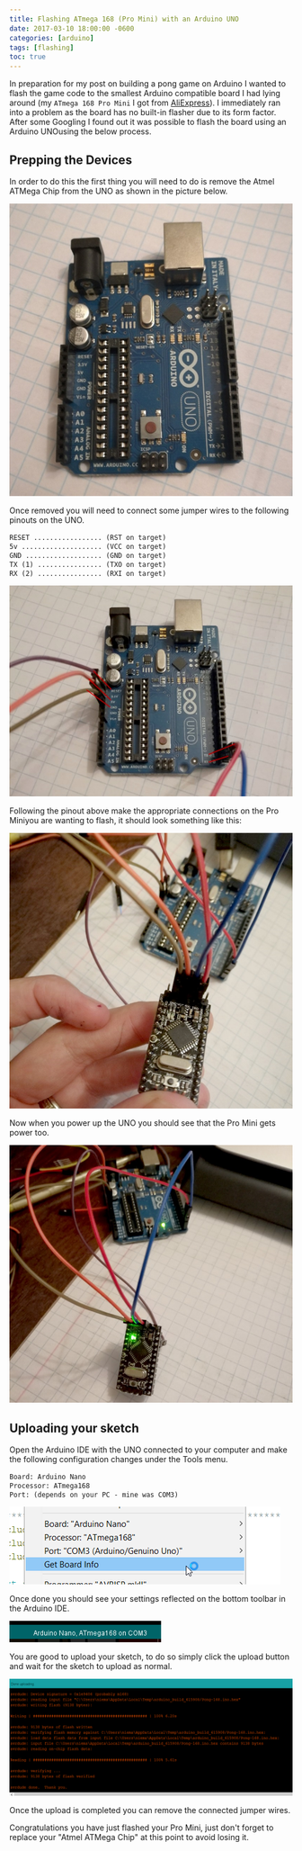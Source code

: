 ```yaml
---
title: Flashing ATmega 168 (Pro Mini) with an Arduino UNO
date: 2017-03-10 18:00:00 -0600
categories: [arduino]
tags: [flashing]
toc: true
---
```

In preparation for my post on building a pong game on Arduino I wanted to flash the game code to the smallest Arduino compatible board I had lying around (my `ATmega 168 Pro Mini` I got from [AliExpress](https://www.aliexpress.com/item/32579326448.html?spm=2114.13010608.0.0.flKfAz)). I immediately ran into a problem as the board has no built-in flasher due to its form factor. After some Googling I found out it was possible to flash the board using an Arduino UNOusing the below process.

## Prepping the Devices
In order to do this the first thing you will need to do is remove the Atmel ATMega Chip from the UNO as shown in the picture below.

![](/assets/img/2017/2017-03-10/001.jpg)

Once removed you will need to connect some jumper wires to the following pinouts on the UNO.

```
RESET ................. (RST on target)
5v .................... (VCC on target)
GND ................... (GND on target)
TX (1) ................ (TXO on target)
RX (2) ................ (RXI on target)
```

![](/assets/img/2017/2017-03-10/002.jpg)

Following the pinout above make the appropriate connections on the Pro Miniyou are wanting to flash, it should look something like this:

![](/assets/img/2017/2017-03-10/003.jpg)

Now when you power up the UNO you should see that the Pro Mini gets power too.

![](/assets/img/2017/2017-03-10/004.jpg)

## Uploading your sketch
Open the Arduino IDE with the UNO connected to your computer and make the following configuration changes under the Tools menu.

```
Board: Arduino Nano
Processor: ATmega168
Port: (depends on your PC - mine was COM3)
```

![](/assets/img/2017/2017-03-10/005.png)

Once done you should see your settings reflected on the bottom toolbar in the Arduino IDE.

![](/assets/img/2017/2017-03-10/006.png)

You are good to upload your sketch, to do so simply click the upload button and wait for the sketch to upload as normal.

![](/assets/img/2017/2017-03-10/007.png)

Once the upload is completed you can remove the connected jumper wires.

Congratulations you have just flashed your Pro Mini, just don't forget to replace your "Atmel ATMega Chip" at this point to avoid losing it.
